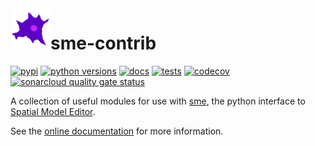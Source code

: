 <img align="left" width="64" height="64" src="https://raw.githubusercontent.com/spatial-model-editor/spatial-model-editor/main/core/resources/icon.iconset/icon_32x32@2x.png" alt="icon">

# sme-contrib

[![pypi](https://img.shields.io/pypi/v/sme-contrib.svg)](https://pypi.org/project/sme-contrib)
[![python versions](https://img.shields.io/pypi/pyversions/sme-contrib)](https://pypi.org/project/sme-contrib)
[![docs](https://readthedocs.org/projects/sme-contrib/badge/?version=latest)](https://sme-contrib.readthedocs.io)
[![tests](https://github.com/spatial-model-editor/sme-contrib/workflows/Tests/badge.svg)](https://github.com/spatial-model-editor/sme-contrib/actions?query=workflow%3ATests)
[![codecov](https://codecov.io/gh/spatial-model-editor/sme-contrib/branch/master/graph/badge.svg?token=jG4pg9APRN)](https://codecov.io/gh/spatial-model-editor/sme-contrib)
[![sonarcloud quality gate status](https://sonarcloud.io/api/project_badges/measure?project=spatial-model-editor_sme_contrib&metric=alert_status)](https://sonarcloud.io/dashboard?id=spatial-model-editor_sme_contrib)

A collection of useful modules for use with [sme](https://pypi.org/project/sme/),
the python interface to [Spatial Model Editor](https://spatial-model-editor.github.io).

See the [online documentation](https://sme-contrib.readthedocs.io) for more information.
